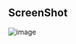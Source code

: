 
## ScreenShot
![image](https://github.com/user-attachments/assets/c802be77-32c3-42b1-9fe4-f30da31da5e3)
